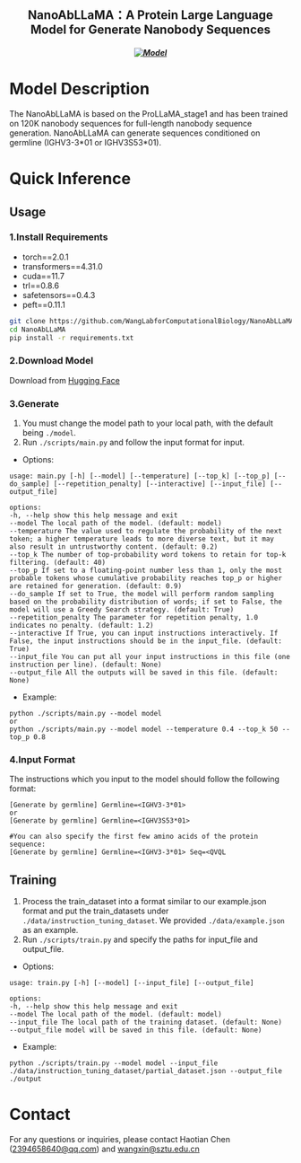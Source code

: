 <h2 align="center"> NanoAbLLaMA：A Protein Large Language Model for Generate Nanobody Sequences</h2>
<h5 align="center">
  
[![Model](https://img.shields.io/badge/🤗-Model_Download-blue.svg)](https://huggingface.co/Lab608/NanoAbLLaMA)

</h5>

# Model Description
The NanoAbLLaMA is based on the ProLLaMA_stage1 and has been trained on 120K nanobody sequences for full-length nanobody sequence generation.
NanoAbLLaMA can generate sequences conditioned on germline (IGHV3-3\*01 or IGHV3S53\*01).
# Quick Inference
  ## Usage
  ### 1.Install Requirements
  * torch==2.0.1
  * transformers==4.31.0
  * cuda==11.7
  * trl==0.8.6
  * safetensors==0.4.3
  * peft==0.11.1
  ```bash
  git clone https://github.com/WangLabforComputationalBiology/NanoAbLLaMA.git
  cd NanoAbLLaMA
  pip install -r requirements.txt
  ```
  ### 2.Download Model
  Download from [Hugging Face](https://huggingface.co/Lab608/NanoAbLLaMA)
  ### 3.Generate
  1. You must change the model path to your local path, with the default being `./model`.
  2. Run `./scripts/main.py` and follow the input format for input.
  * Options:
  ```text
  usage: main.py [-h] [--model] [--temperature] [--top_k] [--top_p] [--do_sample] [--repetition_penalty] [--interactive] [--input_file] [--output_file]

  options:
  -h, --help show this help message and exit
  --model The local path of the model. (default: model)
  --temperature The value used to regulate the probability of the next token; a higher temperature leads to more diverse text, but it may also result in untrustworthy content. (default: 0.2)
  --top_k The number of top-probability word tokens to retain for top-k filtering. (default: 40)
  --top_p If set to a floating-point number less than 1, only the most probable tokens whose cumulative probability reaches top_p or higher are retained for generation. (default: 0.9)
  --do_sample If set to True, the model will perform random sampling based on the probability distribution of words; if set to False, the model will use a Greedy Search strategy. (default: True)
  --repetition_penalty The parameter for repetition penalty, 1.0 indicates no penalty. (default: 1.2)
  --interactive If True, you can input instructions interactively. If False, the input instructions should be in the input_file. (default: True)
  --input_file You can put all your input instructions in this file (one instruction per line). (default: None)
  --output_file All the outputs will be saved in this file. (default: None)
  ```
  * Example:
  ```text
  python ./scripts/main.py --model model
  or
  python ./scripts/main.py --model model --temperature 0.4 --top_k 50 --top_p 0.8
  ```
  ### 4.Input Format
  The instructions which you input to the model should follow the following format:
  ```text
  [Generate by germline] Germline=<IGHV3-3*01>
  or
  [Generate by germline] Germline=<IGHV3S53*01>
  ```
  ```text
  #You can also specify the first few amino acids of the protein sequence:
  [Generate by germline] Germline=<IGHV3-3*01> Seq=<QVQL
  ```
  ## Training
  1. Process the train_dataset into a format similar to our example.json format and put the train_datasets under `./data/instruction_tuning_dataset`. We provided `./data/example.json` as an example.
  2. Run `./scripts/train.py` and specify the paths for input_file and output_file.
  * Options:
  ```text
  usage: train.py [-h] [--model] [--input_file] [--output_file]

  options:
  -h, --help show this help message and exit
  --model The local path of the model. (default: model)
  --input_file The local path of the training dataset. (default: None)
  --output_file model will be saved in this file. (default: None)
  ```
  * Example:
  ```text
  python ./scripts/train.py --model model --input_file ./data/instruction_tuning_dataset/partial_dataset.json --output_file ./output
  ```
# Contact
For any questions or inquiries, please contact Haotian Chen (2394658640@qq.com) and wangxin@sztu.edu.cn
